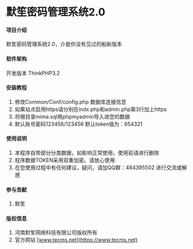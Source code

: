# 默笙密码管理系统2.0

#### 项目介绍
默笙密码管理系统2.0，介是你没有见过的船新版本

#### 软件架构
开发版本 ThinkPHP3.2


#### 安装教程

1. 修改Common/Conf/config.php  数据库连接信息
2. 如果站点启用https请分别在indx.php和admin.php第3行加上https
3. 将根目录mima.sql用phpmyadmin导入进您的数据
4. 默认账号密码123456/123456 默认token值为：654321

#### 使用说明

1. 本程序自带部分分类数据，如影响正常使用，使用前请进行删除
2. 程序数据TOKEN采用双重加密。请放心使用
3. 在您使用过程中有任何建议，疑问，请加QQ群：484395502 进行交流或解惑


#### 参与贡献

1. 默笙

#### 版权信息

1. 河南默笙网络科技有限公司版权所有
2. 官方网站 [www.tecms.net](https://www.tecms.net)
